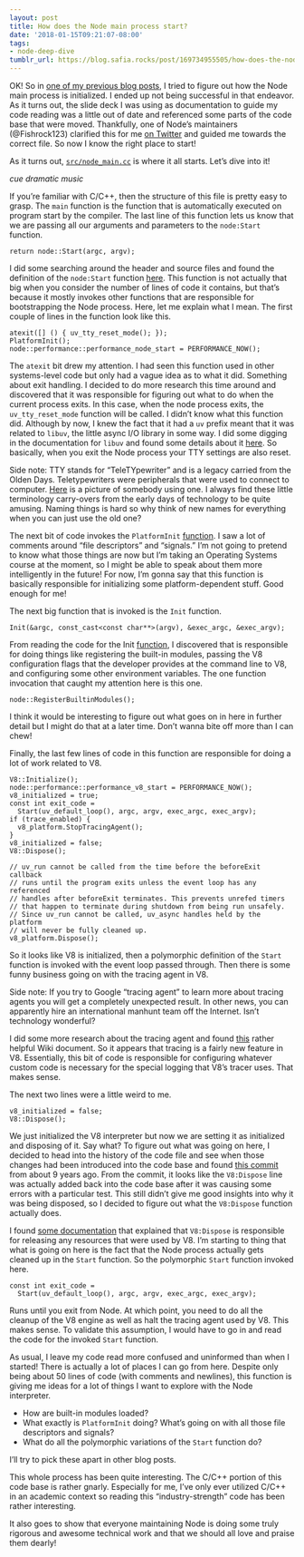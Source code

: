 ```yaml
---
layout: post
title: How does the Node main process start?
date: '2018-01-15T09:21:07-08:00'
tags:
- node-deep-dive
tumblr_url: https://blog.safia.rocks/post/169734955505/how-does-the-node-main-process-start
---
```

OK! So in [one of my previous blog posts](https://blog.safia.rocks/2018-01-10-how-does-processbinding-in-node-work/), I tried to figure out how the Node main process is initialized. I ended up not being successful in that endeavor. As it turns out, the slide deck I was using as documentation to guide my code reading was a little out of date and referenced some parts of the code base that were moved. Thankfully, one of Node’s maintainers (@Fishrock123) clarified this for me [on Twitter](https://twitter.com/fishrock123/status/951515801240199169) and guided me towards the correct file. So now I know the right place to start!

As it turns out, [`src/node_main.cc`](https://github.com/nodejs/node/blob/858b48b692dd04e5134c02f23efac94c4e678329/src/node_main.cc) is where it all starts. Let’s dive into it!

_cue dramatic music_

If you’re familiar with C/C++, then the structure of this file is pretty easy to grasp. The `main` function is the function that is automatically executed on program start by the compiler. The last line of this function lets us know that we are passing all our arguments and parameters to the `node:Start` function.

    return node::Start(argc, argv);

I did some searching around the header and source files and found the definition of the `node:Start` function [here](https://github.com/nodejs/node/blob/8938c4c22d720c33441ce95d801056532b99ec18/src/node.cc#L4547). This function is not actually that big when you consider the number of lines of code it contains, but that’s because it mostly invokes other functions that are responsible for bootstrapping the Node process. Here, let me explain what I mean. The first couple of lines in the function look like this.

    atexit([] () { uv_tty_reset_mode(); });
    PlatformInit();
    node::performance::performance_node_start = PERFORMANCE_NOW();

The `atexit` bit drew my attention. I had seen this function used in other systems-level code but only had a vague idea as to what it did. Something about exit handling. I decided to do more research this time around and discovered that it was responsible for figuring out what to do when the current process exits. In this case, when the node process exits, the `uv_tty_reset_mode` function will be called. I didn’t know what this function did. Although by now, I knew the fact that it had a `uv` prefix meant that it was related to `libuv`, the little async I/O library in some way. I did some digging in the documentation for `libuv` and found some details about it [here](http://docs.libuv.org/en/v1.x/tty.html#c.uv_tty_reset_mode). So basically, when you exit the Node process your TTY settings are also reset.

Side note: TTY stands for “TeleTYpewriter” and is a legacy carried from the Olden Days. Teletypewriters were peripherals that were used to connect to computer. [Here](https://media.gettyimages.com/photos/teletypewriter-picture-id128576603) is a picture of somebody using one. I always find these little terminology carry-overs from the early days of technology to be quite amusing. Naming things is hard so why think of new names for everything when you can just use the old one?

The next bit of code invokes the `PlatformInit` [function](https://github.com/nodejs/node/blob/8938c4c22d720c33441ce95d801056532b99ec18/src/node.cc#L4062). I saw a lot of comments around “file descriptors” and “signals.” I’m not going to pretend to know what those things are now but I’m taking an Operating Systems course at the moment, so I might be able to speak about them more intelligently in the future! For now, I’m gonna say that this function is basically responsible for initializing some platform-dependent stuff. Good enough for me!

The next big function that is invoked is the `Init` function.

    Init(&argc, const_cast<const char**>(argv), &exec_argc, &exec_argv);

From reading the code for the Init [function](https://github.com/nodejs/node/blob/8938c4c22d720c33441ce95d801056532b99ec18/src/node.cc#L4192), I discovered that is responsible for doing things like registering the built-in modules, passing the V8 configuration flags that the developer provides at the command line to V8, and configuring some other environment variables. The one function invocation that caught my attention here is this one.

    node::RegisterBuiltinModules();

I think it would be interesting to figure out what goes on in here in further detail but I might do that at a later time. Don’t wanna bite off more than I can chew!

Finally, the last few lines of code in this function are responsible for doing a lot of work related to V8.

    V8::Initialize();
    node::performance::performance_v8_start = PERFORMANCE_NOW();
    v8_initialized = true;
    const int exit_code =
      Start(uv_default_loop(), argc, argv, exec_argc, exec_argv);
    if (trace_enabled) {
      v8_platform.StopTracingAgent();
    }
    v8_initialized = false;
    V8::Dispose();
    
    // uv_run cannot be called from the time before the beforeExit callback
    // runs until the program exits unless the event loop has any referenced
    // handles after beforeExit terminates. This prevents unrefed timers
    // that happen to terminate during shutdown from being run unsafely.
    // Since uv_run cannot be called, uv_async handles held by the platform
    // will never be fully cleaned up.
    v8_platform.Dispose();

So it looks like V8 is initialized, then a polymorphic definition of the `Start` function is invoked with the event loop passed through. Then there is some funny business going on with the tracing agent in V8.

Side note: If you try to Google “tracing agent” to learn more about tracing agents you will get a completely unexpected result. In other news, you can apparently hire an international manhunt team off the Internet. Isn’t technology wonderful?

I did some more research about the tracing agent and found [this](https://github.com/v8/v8/wiki/Tracing-V8) rather helpful Wiki document. So it appears that tracing is a fairly new feature in V8. Essentially, this bit of code is responsible for configuring whatever custom code is necessary for the special logging that V8’s tracer uses. That makes sense.

The next two lines were a little weird to me.

    v8_initialized = false;
    V8::Dispose();

We just initialized the V8 interpreter but now we are setting it as initialized and disposing of it. Say what? To figure out what was going on here, I decided to head into the history of the code file and see when those changes had been introduced into the code base and found [this commit](https://github.com/nodejs/node/commit/27b268b8c13d4ca27a0755cc02446fb78886a3bf) from about 9 years ago. From the commit, it looks like the `V8:Dispose` line was actually added back into the code base after it was causing some errors with a particular test. This still didn’t give me good insights into why it was being disposed, so I decided to figure out what the `V8:Dispose` function actually does.

I found [some documentation](https://v8.paulfryzel.com/docs/master/classv8_1_1_v8.html#af761970f495ed98e940808fd4fa5caff) that explained that `V8:Dispose` is responsible for releasing any resources that were used by V8. I’m starting to thing that what is going on here is the fact that the Node process actually gets cleaned up in the `Start` function. So the polymorphic `Start` function invoked here.

    const int exit_code =
      Start(uv_default_loop(), argc, argv, exec_argc, exec_argv);

Runs until you exit from Node. At which point, you need to do all the cleanup of the V8 engine as well as halt the tracing agent used by V8. This makes sense. To validate this assumption, I would have to go in and read the code for the invoked `Start` function.

As usual, I leave my code read more confused and uninformed than when I started! There is actually a lot of places I can go from here. Despite only being about 50 lines of code (with comments and newlines), this function is giving me ideas for a lot of things I want to explore with the Node interpreter.

- How are built-in modules loaded?
- What exactly is `PlatformInit` doing? What’s going on with all those file descriptors and signals?
- What do all the polymorphic variations of the `Start` function do?

I’ll try to pick these apart in other blog posts.

This whole process has been quite interesting. The C/C++ portion of this code base is rather gnarly. Especially for me, I’ve only ever utilized C/C++ in an academic context so reading this “industry-strength” code has been rather interesting.

It also goes to show that everyone maintaining Node is doing some truly rigorous and awesome technical work and that we should all love and praise them dearly!

